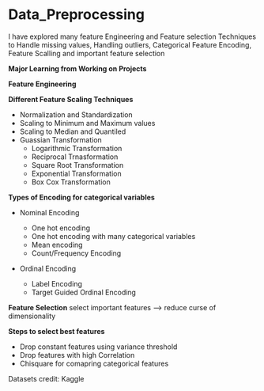 # Data_Preprocessing

I have explored many feature Engineering and Feature selection Techniques to Handle missing values, Handling outliers, Categorical Feature Encoding, Feature Scalling and  important feature selection

**Major Learning from Working on Projects**

**Feature Engineering**

**Different Feature Scaling Techniques**
- Normalization and Standardization
- Scaling to Minimum and Maximum values
- Scaling to Median and Quantiled
- Guassian Transformation
  - Logarithmic Transformation
  - Reciprocal Trnasformation
  - Square Root Transformation
  - Exponential Transformation
  - Box Cox Transformation
  
**Types of Encoding for categorical variables**

- Nominal Encoding
  - One hot encoding
  - One hot encoding with many categorical variables
  - Mean encoding
  - Count/Frequency Encoding

- Ordinal Encoding
  - Label Encoding
  - Target Guided Ordinal Encoding


**Feature Selection**
select important features --> reduce curse of dimensionality

**Steps to select best features**
- Drop constant features using variance threshold
- Drop features with high Correlation
- Chisquare for comapring categorical features

Datasets credit: Kaggle
